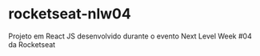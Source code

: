 # rocketseat-nlw04
Projeto em React JS desenvolvido durante o evento Next Level Week #04 da Rocketseat
